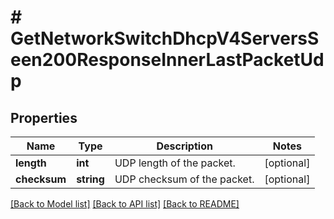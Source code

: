# # GetNetworkSwitchDhcpV4ServersSeen200ResponseInnerLastPacketUdp

## Properties

Name | Type | Description | Notes
------------ | ------------- | ------------- | -------------
**length** | **int** | UDP length of the packet. | [optional]
**checksum** | **string** | UDP checksum of the packet. | [optional]

[[Back to Model list]](../../README.md#models) [[Back to API list]](../../README.md#endpoints) [[Back to README]](../../README.md)
